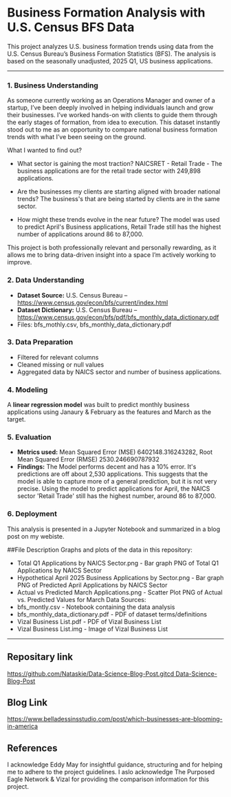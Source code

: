 # Business Formation Analysis with U.S. Census BFS Data

This project analyzes U.S. business formation trends using data from the U.S. Census Bureau’s Business Formation Statistics (BFS). The analysis is based on the seasonally unadjusted, 2025 Q1, US business applications.

---

### 1. Business Understanding

As someone currently working as an Operations Manager and owner of a startup, I’ve been deeply involved in helping individuals launch and grow their businesses. I’ve worked hands-on with clients to guide them through the early stages of formation, from idea to execution. This dataset instantly stood out to me as an opportunity to compare national business formation trends with what I’ve been seeing on the ground.

What I wanted to find out?

- What sector is gaining the most traction? NAICSRET - Retail Trade - The business applications are for the retail trade sector with 249,898 applications.

- Are the businesses my clients are starting aligned with broader national trends? The business's that are being started by clients are in the same sector.

- How might these trends evolve in the near future? The model was used to predict April's Business applications, Retail Trade still has the highest number of applications around 86 to 87,000.

This project is both professionally relevant and personally rewarding, as it allows me to bring data-driven insight into a space I’m actively working to improve.

### 2. Data Understanding
- **Dataset Source:** U.S. Census Bureau – https://www.census.gov/econ/bfs/current/index.html
- **Dataset Dictionary:** U.S. Census Bureau – https://www.census.gov/econ/bfs/pdf/bfs_monthly_data_dictionary.pdf
- Files: bfs_mothly.csv, bfs_monthly_data_dictionary.pdf

### 3. Data Preparation
- Filtered for relevant columns
- Cleaned missing or null values
- Aggregated data by NAICS sector and number of business applications.

### 4. Modeling
A **linear regression model** was built to predict monthly business applications using Janaury & February as the features and March as the target.

### 5. Evaluation
- **Metrics used:** Mean Squared Error (MSE) 6402148.316243282, Root Mean Squared Error (RMSE) 2530.246690787932
- **Findings:** The Model performs decent and has a 10% error. It's predictions are off about 2,530 applications. This suggests that the model is able to capture more of a general prediction, but it is not very precise. Using the model to predict applications for April, the NAICS sector 'Retail Trade' still has the highest number, around 86 to 87,000. 

### 6. Deployment
This analysis is presented in a Jupyter Notebook and summarized in a blog post on my webiste.

##File Description
Graphs and plots of the data in this repository:
- Total Q1 Applications by NAICS Sector.png - Bar graph PNG of Total Q1 Applications by NAICS Sector
- Hypothetical April 2025 Business Applications by Sector.png - Bar graph PNG of Predicted April Applications by NAICS Sector
- Actual vs Predicted March Applications.png - Scatter Plot PNG of Actual vs. Predicted Values for March
Data Sources:
- bfs_montly.csv - Notebook containing the data analysis
- bfs_monthly_data_dictionary.pdf - PDF of dataset terms/definitions
- Vizal Business List.pdf - PDF of Vizal Business List 
- Vizal Business List.img - Image of Vizal Business List



---

## Repositary link  

[https://github.com/Nataskie/Data-Science-Blog-Post.gitcd Data-Science-Blog-Post](https://github.com/Nataskie/Data-Sceince-Blog-Post.git)

## Blog Link
https://www.belladessinsstudio.com/post/which-businesses-are-blooming-in-america 

## References
 I acknowledge Eddy May for insightful guidance, structuring and for helping me to adhere to the project guidelines.
 I aslo acknowledge The Purposed Eagle Network & Vizal for providing the comparison information for this project.
